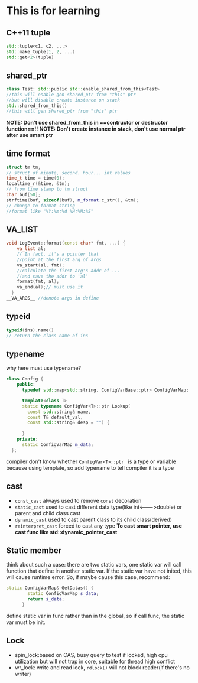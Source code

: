 # This is for learning
## C++11 tuple
```cpp
std::tuple<c1, c2, ...>
std::make_tuple(1, 2, ...)
std::get<2>(tuple)
```
## shared_ptr
```cpp
class Test: std::public std::enable_shared_from_this<Test>
//this will enable gen shared_ptr from "this" ptr
//but will disable create instance on stack
std::shared_from_this()
//this will gen shared_ptr from "this" ptr
```
**NOTE: Don't use shared_from_this in ==contructor or destructor function==!!**
**NOTE: Don't create instance in stack, don't use normal ptr after use smart ptr**
## time format
```cpp
struct tm tm;
// struct of minute, second. hour... int values
time_t time = time(0);
localtime_r(&time, &tm);
// from time stamp to tm struct
char buf[50];
strftime(buf, sizeof(buf), m_format.c_str(), &tm);
// change to format string
//format like "%Y:%m:%d %H:%M:%S"
```
## VA_LIST
```cpp
void LogEvent::format(const char* fmt, ...) {
    va_list al;
    // In fact, it's a pointer that 
    //point at the first arg of args
    va_start(al, fmt);
    //calculate the first arg's addr of ... 
    //and save the addr to 'al'
    format(fmt, al);
    va_end(al);// must use it
  }
__VA_ARGS__ //denote args in define
```
## typeid
```cpp
typeid(ins).name()
// return the class name of ins
```
## typename
why here must use typename?
```cpp
class Config {
    public:
      typedef std::map<std::string, ConfigVarBase::ptr> ConfigVarMap;

      template<class T>
      static typename ConfigVar<T>::ptr Lookup(
        const std::string& name, 
        const T& default_val,
        const std::string& desp = "") {
          
      }
    private:
      static ConfigVarMap m_data;
  };
```
compiler don't know whether `ConfigVar<T>::ptr ` is a type or variable because using template, so add typename to tell compiler it is a type
## cast
- `const_cast` always used to remove `const` decoration
- `static_cast` used to cast different data type(like int<--->double) or parent and child class cast
- `dynamic_cast` used to cast parent class to its child class(derived)
- `reinterpret_cast` forced to cast any type
**To cast smart pointer, use cast func like std::dynamic_pointer_cast**

## Static member
think about such a case:
there are two static vars, one static var will call function that define in another static var. If the static var have not inited, this will cause runtime error. So, if maybe cause this case, recommend:
```cpp
static ConfigVarMap& GetDatas() {
        static ConfigVarMap s_data;
        return s_data;
      }
```
define static var in func rather than in the global, so if call func, the static var must be init.

## Lock
- spin_lock:based on CAS, busy query to test if locked, high cpu utilization but will not trap in core, suitable for thread high conflict
- wr_lock: write and read lock, `rdlock()` will not block reader(if there's no writer)